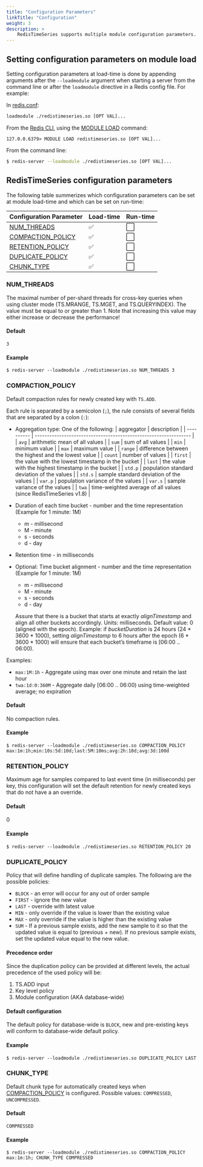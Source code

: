 ```yaml
---
title: "Configuration Parameters"
linkTitle: "Configuration"
weight: 3
description: >
    RedisTimeSeries supports multiple module configuration parameters. All of these parameters can only be set at load-time.
---
```


## Setting configuration parameters on module load

Setting configuration parameters at load-time is done by appending arguments after the `--loadmodule` argument when starting a server from the command line or after the `loadmodule` directive in a Redis config file. For example:

In [redis.conf](https://redis.io/docs/manual/config/):

```sh
loadmodule ./redistimeseries.so [OPT VAL]...
```

From the [Redis CLI](https://redis.io/docs/manual/cli/), using the [MODULE LOAD](https://redis.io/commands/module-load/) command:

```
127.0.0.6379> MODULE LOAD redistimeseries.so [OPT VAL]...
```

From the command line:

```sh
$ redis-server --loadmodule ./redistimeseries.so [OPT VAL]...
```

## RedisTimeSeries configuration parameters

The following table summerizes which configuration parameters can be set at module load-time and which can be set on run-time:

| Configuration Parameter                 | Load-time          | Run-time             |
| :-------                                | :-----             | :-----------         |
| [NUM_THREADS](#num_threads)             | :white_check_mark: | :white_large_square: |
| [COMPACTION_POLICY](#compaction_policy) | :white_check_mark: | :white_large_square: |
| [RETENTION_POLICY](#retention_policy)   | :white_check_mark: | :white_large_square: |
| [DUPLICATE_POLICY](#duplicate_policy)   | :white_check_mark: | :white_large_square: |
| [CHUNK_TYPE](#chunk_type)               | :white_check_mark: | :white_large_square: |

### NUM_THREADS
The maximal number of per-shard threads for cross-key queries when using cluster mode (TS.MRANGE, TS.MGET, and TS.QUERYINDEX). The value must be equal to or greater than 1. Note that increasing this value may either increase or decrease the performance!

#### Default

`3`

#### Example

```
$ redis-server --loadmodule ./redistimeseries.so NUM_THREADS 3
```

### COMPACTION_POLICY

Default compaction rules for newly created key with `TS.ADD`.

Each rule is separated by a semicolon (`;`), the rule consists of several fields that are separated by a colon (`:`):

* Aggregation type: One of the following:
  | aggregator | description                                                      |
  | ---------- | ---------------------------------------------------------------- |
  | `avg`      | arithmetic mean of all values                                    |
  | `sum`      | sum of all values                                                |
  | `min`      | minimum value                                                    |
  | `max`      | maximum value                                                    |
  | `range`    | difference between the highest and the lowest value              |
  | `count`    | number of values                                                 |
  | `first`    | the value with the lowest timestamp in the bucket                |
  | `last`     | the value with the highest timestamp in the bucket               |
  | `std.p`    | population standard deviation of the values                      |
  | `std.s`    | sample standard deviation of the values                          |
  | `var.p`    | population variance of the values                                |
  | `var.s`    | sample variance of the values                                    |
  | `twa`      | time-weighted average of all values (since RedisTimeSeries v1.8) |

* Duration of each time bucket - number and the time representation (Example for 1 minute: 1M)

    * m - millisecond
    * M - minute
    * s - seconds
    * d - day

* Retention time - in milliseconds

* Optional: Time bucket alignment - number and the time representation (Example for 1 minute: 1M)

    * m - millisecond
    * M - minute
    * s - seconds
    * d - day

  Assure that there is a bucket that starts at exactly _alignTimestamp_ and align all other buckets accordingly. Units: milliseconds. Default value: 0 (aligned with the epoch). Example: if _bucketDuration_ is 24 hours (24 * 3600 * 1000), setting _alignTimestamp_ to 6 hours after the epoch (6 * 3600 * 1000) will ensure that each bucket’s timeframe is [06:00 .. 06:00).

Examples:

- `max:1M:1h` - Aggregate using max over one minute and retain the last hour
- `twa:1d:0:360M` - Aggregate daily [06:00 .. 06:00) using time-weighted average; no expiration

#### Default

No compaction rules.

#### Example

```
$ redis-server --loadmodule ./redistimeseries.so COMPACTION_POLICY max:1m:1h;min:10s:5d:10d;last:5M:10ms;avg:2h:10d;avg:3d:100d
```

### RETENTION_POLICY

Maximum age for samples compared to last event time (in milliseconds) per key, this configuration will set
the default retention for newly created keys that do not have a an override.

#### Default

0

#### Example

```
$ redis-server --loadmodule ./redistimeseries.so RETENTION_POLICY 20
```

### DUPLICATE_POLICY

Policy that will define handling of duplicate samples.
The following are the possible policies:

* `BLOCK` - an error will occur for any out of order sample
* `FIRST` - ignore the new value
* `LAST` - override with latest value
* `MIN` - only override if the value is lower than the existing value
* `MAX` - only override if the value is higher than the existing value
* `SUM` - If a previous sample exists, add the new sample to it so that the updated value is equal to (previous + new). If no previous sample exists, set the updated value equal to the new value.

#### Precedence order
Since the duplication policy can be provided at different levels, the actual precedence of the used policy will be:

1. TS.ADD input
2. Key level policy
3. Module configuration (AKA database-wide)

#### Default configuration
The default policy for database-wide is `BLOCK`, new and pre-existing keys will conform to database-wide default policy.

#### Example

```
$ redis-server --loadmodule ./redistimeseries.so DUPLICATE_POLICY LAST
```

### CHUNK_TYPE
Default chunk type for automatically created keys when [COMPACTION_POLICY](#COMPACTION_POLICY) is configured.
Possible values: `COMPRESSED`, `UNCOMPRESSED`.


#### Default

`COMPRESSED`

#### Example

```
$ redis-server --loadmodule ./redistimeseries.so COMPACTION_POLICY max:1m:1h; CHUNK_TYPE COMPRESSED
```
